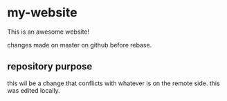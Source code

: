 # my-website

This is an awesome website!

changes made on master on github before rebase.

## repository purpose

this wil be a change that conflicts
with whatever is on the remote side.
this was edited locally.
